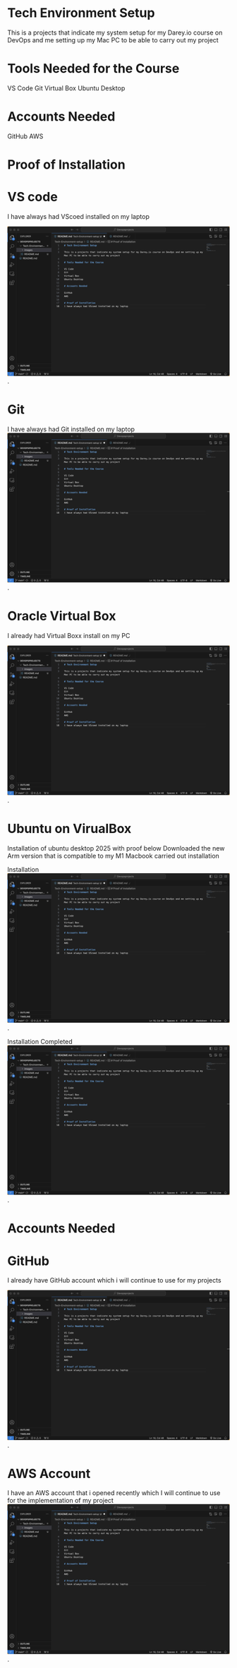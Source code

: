 # Tech Environment Setup

This is a projects that indicate my system setup for my Darey.io course on DevOps and me setting up my Mac PC to be able to carry out my project

# Tools Needed for the Course 

VS Code
Git 
Virtual Box
Ubuntu Desktop 

# Accounts Needed 

GitHub
AWS

# Proof of Installation

# VS code
I have always had VScoed installed on my laptop

![Image Alt](https://github.com/Austinmel8131/Devopsprojects/blob/7119ce470b9c3bf7b96e9f454e434900ab96f948/Tech-Environment-setup/images/VSCode.png).

# Git
I have always had Git installed on my laptop
![Image Alt](https://github.com/Austinmel8131/Devopsprojects/blob/7119ce470b9c3bf7b96e9f454e434900ab96f948/Tech-Environment-setup/images/VSCode.png).

# Oracle Virtual Box

I already had Virtual Boxx install on my PC

![Image Alt](https://github.com/Austinmel8131/Devopsprojects/blob/7119ce470b9c3bf7b96e9f454e434900ab96f948/Tech-Environment-setup/images/VSCode.png).

# Ubuntu on VirualBox
Installation of ubuntu desktop 2025 with proof below
Downloaded the new Arm version that is compatible to my M1 Macbook carried out installation 

Installation
![Image Alt](https://github.com/Austinmel8131/Devopsprojects/blob/7119ce470b9c3bf7b96e9f454e434900ab96f948/Tech-Environment-setup/images/VSCode.png).


Installation Completed
![Image Alt](https://github.com/Austinmel8131/Devopsprojects/blob/7119ce470b9c3bf7b96e9f454e434900ab96f948/Tech-Environment-setup/images/VSCode.png).


# Accounts Needed 

# GitHub
I already have GitHub account which i will continue to use for my projects

![Image Alt](https://github.com/Austinmel8131/Devopsprojects/blob/7119ce470b9c3bf7b96e9f454e434900ab96f948/Tech-Environment-setup/images/VSCode.png).

# AWS Account

I have an AWS account that i opened recently which I will continue to use for the implementation of my project 
![Image Alt](https://github.com/Austinmel8131/Devopsprojects/blob/7119ce470b9c3bf7b96e9f454e434900ab96f948/Tech-Environment-setup/images/VSCode.png).

